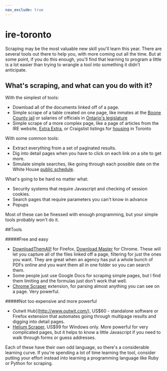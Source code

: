 ```yaml
---
nav_exclude: true
---
```



ire-toronto
===========
Scraping may be the most valuable new skill you'll learn this year. There are several tools out there to help you, with more coming out all the time. But at some point, if you do this enough, you'll find that learning to program a little is a lot easier than trying to wrangle a tool into something it didn't anticipate.

What's scraping, and what can you do with it?
-----

With the simplest of tools:
* Download all of the documents linked off of a page.
* Simple scrape of a table created on one page, like inmates at the [Boone County jail](http://showmeboone.com/sheriff/jailresidents/jailresidents.asp) or salaries of officials in [Ontario's legislature](http://www.fin.gov.on.ca/en/publications/salarydisclosure/pssd/orgs.php?organization=legislative&year=2013)
* Simple scrape of a more complex page, like a page of articles from the IRE website, [Extra Extra](http://www.ire.org/blog/extra-extra/), or Craigslist listings for [housing](http://toronto.en.craigslist.ca/apa/) in Toronto

With some common tools:
* Extract everything from a set of paginated results.
* Dig into detail pages when you have to click on each link on a site to get more.
* Simulate simple searches, like going through each possible date on the White House [public schedule](http://www.whitehouse.gov/schedule/complete/2013-11-04).

What's going to be hard no matter what:
* Security systems that require Javascript and checking of session cookies.
* Search pages that require parameters you can't know in advance
* Popups

Most of these can be finessed with enough programming, but your simple tools probably won't do it.

##Tools

#####Free and easy

* [DownloadThemAll!](https://addons.mozilla.org/en-US/firefox/addon/downthemall/) for Firefox, [Download Master](https://chrome.google.com/webstore/detail/download-master/mcceagdollnkjlogmdckgjakjapmkdjf?hl=en-US) for Chrome.  These will let you capture all of the files linked off a page, filtering for just the ones you want. They are great when an agency has put a whole bunch of PDFs online and you want them all in one folder so you can search them.
* Some people just use Google Docs for scraping simple pages, but I find them limiting and the formulas just don't work that well.
* [Chrome Scraper](https://chrome.google.com/webstore/detail/scraper/mbigbapnjcgaffohmbkdlecaccepngjd?hl=en) extension, for parsing almost anything you can see on a page. Very powerful.

#####Not too expensive and more powerful

* Outwit Hub](http://www.outwit.com/),  US$60 - standalone software or Firefox extension that automates going through multipage results and digging into detail pages.
* [Helium Scraper](http://www.heliumscraper.com/en/index.php?p=home), US$99 for Windows only. More powerful for very complicated pages, but it helps to know a little Javascript if you need to walk through forms or guess addresses.

Each of these have their own odd language, so there's a considerable learning curve. If you're spending a lot of time learning the tool, consider putting your effort instead into learning a programming language like Ruby or Python for scraping.

